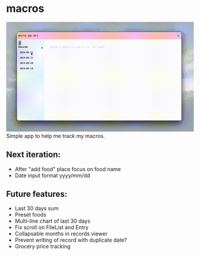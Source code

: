 # macros
![screen recording of app usage](assets/macros-v1.gif)
Simple app to help me track my macros.

## Next iteration:
- After "add food" place focus on food name
- Date input format yyyy/mm/dd

## Future features:
- Last 30 days sum
- Preset foods
- Multi-line chart of last 30 days
- Fix scroll on FileList and Entry
- Collapsable months in records viewer
- Prevent writing of record with duplicate date?
- Grocery price tracking
